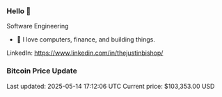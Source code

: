 ### Hello 🤙  

Software Engineering

- 🔭 I love computers, finance, and building things.
  
LinkedIn: https://www.linkedin.com/in/thejustinbishop/  



























































































### Bitcoin Price Update
Last updated: 2025-05-14 17:12:06 UTC
Current price: $103,353.00 USD
